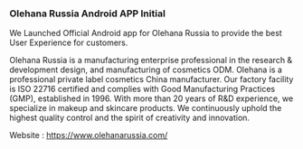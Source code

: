 ### Olehana Russia Android APP Initial

We Launched Official Android app for Olehana Russia to provide the best User Experience for customers.

Olehana Russia is a manufacturing enterprise professional in the research & development design, and manufacturing of cosmetics ODM. Olehana is a professional private label cosmetics China manufacturer. Our factory facility is ISO 22716 certified and complies with Good Manufacturing Practices (GMP), established in 1996. With more than 20 years of R&D experience, we specialize in makeup and skincare products. We continuously uphold the highest quality control and the spirit of creativity and innovation.

Website : https://www.olehanarussia.com/
